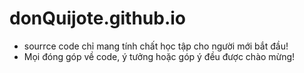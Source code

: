# donQuijote.github.io
+ sourrce code chỉ mang tính chất học tập cho người mới bắt đầu!
+ Mọi đóng góp về code, ý tưởng hoặc góp ý đều được chào mừng!